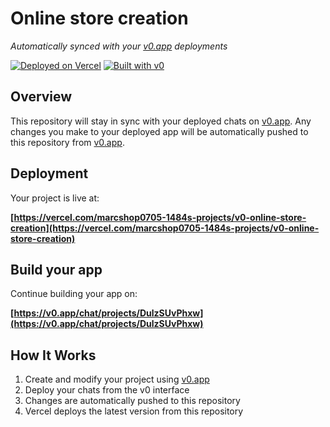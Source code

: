 # Online store creation

*Automatically synced with your [v0.app](https://v0.app) deployments*

[![Deployed on Vercel](https://img.shields.io/badge/Deployed%20on-Vercel-black?style=for-the-badge&logo=vercel)](https://vercel.com/marcshop0705-1484s-projects/v0-online-store-creation)
[![Built with v0](https://img.shields.io/badge/Built%20with-v0.app-black?style=for-the-badge)](https://v0.app/chat/projects/DulzSUvPhxw)

## Overview

This repository will stay in sync with your deployed chats on [v0.app](https://v0.app).
Any changes you make to your deployed app will be automatically pushed to this repository from [v0.app](https://v0.app).

## Deployment

Your project is live at:

**[https://vercel.com/marcshop0705-1484s-projects/v0-online-store-creation](https://vercel.com/marcshop0705-1484s-projects/v0-online-store-creation)**

## Build your app

Continue building your app on:

**[https://v0.app/chat/projects/DulzSUvPhxw](https://v0.app/chat/projects/DulzSUvPhxw)**

## How It Works

1. Create and modify your project using [v0.app](https://v0.app)
2. Deploy your chats from the v0 interface
3. Changes are automatically pushed to this repository
4. Vercel deploys the latest version from this repository
